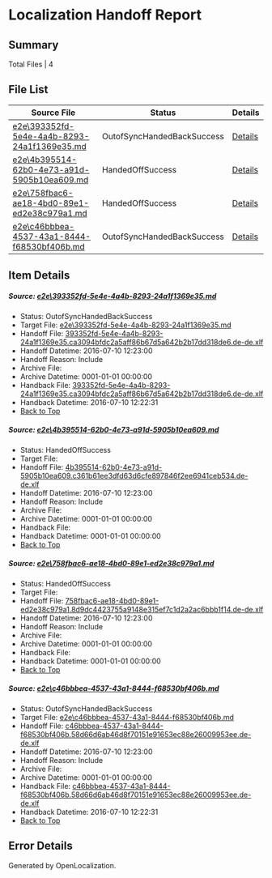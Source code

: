 # <a name='report-top'></a> Localization Handoff Report

## Summary
 Total Files | 4

## File List
 Source File | Status | Details 
 ----------- | ------ | ------- 
 [e2e\393352fd-5e4e-4a4b-8293-24a1f1369e35.md](https://github.com/OpenLocalizationTestOrg/oltest/blob/aa6e8cfdbbb3f5605ef71c8e1655d75cfdf963f6/e2e/393352fd-5e4e-4a4b-8293-24a1f1369e35.md) | OutofSyncHandedBackSuccess | [Details](#6eaa377f7c8690d00cd2ec527bcb0d4857e48d692)
 [e2e\4b395514-62b0-4e73-a91d-5905b10ea609.md](https://github.com/OpenLocalizationTestOrg/oltest/blob/7cd893088e6f188d4f05a0cc87d9954a3bc75190/e2e/4b395514-62b0-4e73-a91d-5905b10ea609.md) | HandedOffSuccess | [Details](#46e770f6cd669ced9ce7718ace76f7e664ba8bee3)
 [e2e\758fbac6-ae18-4bd0-89e1-ed2e38c979a1.md](https://github.com/OpenLocalizationTestOrg/oltest/blob/06fdd3be0883ed1ef9d33b6551522eb036eeb96a/e2e/758fbac6-ae18-4bd0-89e1-ed2e38c979a1.md) | HandedOffSuccess | [Details](#65318f02ad548fb9d3c9f6c945c110e20c1ec7924)
 [e2e\c46bbbea-4537-43a1-8444-f68530bf406b.md](https://github.com/OpenLocalizationTestOrg/oltest/blob/42befc167e975e115a227ff5dfc82c7dad03a8c2/e2e/c46bbbea-4537-43a1-8444-f68530bf406b.md) | OutofSyncHandedBackSuccess | [Details](#da20fa2524bf2d690389a9c2a1f9380a38d482437)

## Item Details
##### <a name='6eaa377f7c8690d00cd2ec527bcb0d4857e48d692'></a> Source: [e2e\393352fd-5e4e-4a4b-8293-24a1f1369e35.md](https://github.com/OpenLocalizationTestOrg/oltest/blob/aa6e8cfdbbb3f5605ef71c8e1655d75cfdf963f6/e2e/393352fd-5e4e-4a4b-8293-24a1f1369e35.md)
* Status: OutofSyncHandedBackSuccess
* Target File: [e2e\393352fd-5e4e-4a4b-8293-24a1f1369e35.md](https://github.com/OpenLocalizationTestOrg/oltest-dede-fly/blob/d1b4d9db0c98185f938fad1dfea7dfff34158473/e2e/393352fd-5e4e-4a4b-8293-24a1f1369e35.md)
* Handoff File: [393352fd-5e4e-4a4b-8293-24a1f1369e35.ca3094bfdc2a5aff86b67d5a642b2b17dd318de6.de-de.xlf](https://github.com/OpenLocalizationTestOrg/olhandoff-e2e/blob/b040f1525a7d983b472ddc64df913bde4a31a64b/ol-handoff/OpenLocalizationTestOrg/oltest-dede-fly/ci/ht/393352fd-5e4e-4a4b-8293-24a1f1369e35.ca3094bfdc2a5aff86b67d5a642b2b17dd318de6.de-de.xlf)
* Handoff Datetime: 2016-07-10 12:23:00
* Handoff Reason: Include
* Archive File: 
* Archive Datetime: 0001-01-01 00:00:00
* Handback File: [393352fd-5e4e-4a4b-8293-24a1f1369e35.ca3094bfdc2a5aff86b67d5a642b2b17dd318de6.de-de.xlf](https://github.com/OpenLocalizationTestOrg/olhandback-e2e/blob/d9c6acef5883e6723d4bb27fa53ba877fc996b18/ol-handback/OpenLocalizationTestOrg/oltest-dede-fly/ci/mt/393352fd-5e4e-4a4b-8293-24a1f1369e35.ca3094bfdc2a5aff86b67d5a642b2b17dd318de6.de-de.xlf)
* Handback Datetime: 2016-07-10 12:22:31
* [Back to Top](#report-top)

##### <a name='46e770f6cd669ced9ce7718ace76f7e664ba8bee3'></a> Source: [e2e\4b395514-62b0-4e73-a91d-5905b10ea609.md](https://github.com/OpenLocalizationTestOrg/oltest/blob/7cd893088e6f188d4f05a0cc87d9954a3bc75190/e2e/4b395514-62b0-4e73-a91d-5905b10ea609.md)
* Status: HandedOffSuccess
* Target File: 
* Handoff File: [4b395514-62b0-4e73-a91d-5905b10ea609.c361b61ee3dfd63d6cfe897846f2ee6941ceb534.de-de.xlf](https://github.com/OpenLocalizationTestOrg/olhandoff-e2e/blob/b040f1525a7d983b472ddc64df913bde4a31a64b/ol-handoff/OpenLocalizationTestOrg/oltest-dede-fly/ci/ht/4b395514-62b0-4e73-a91d-5905b10ea609.c361b61ee3dfd63d6cfe897846f2ee6941ceb534.de-de.xlf)
* Handoff Datetime: 2016-07-10 12:23:00
* Handoff Reason: Include
* Archive File: 
* Archive Datetime: 0001-01-01 00:00:00
* Handback File: 
* Handback Datetime: 0001-01-01 00:00:00
* [Back to Top](#report-top)

##### <a name='65318f02ad548fb9d3c9f6c945c110e20c1ec7924'></a> Source: [e2e\758fbac6-ae18-4bd0-89e1-ed2e38c979a1.md](https://github.com/OpenLocalizationTestOrg/oltest/blob/06fdd3be0883ed1ef9d33b6551522eb036eeb96a/e2e/758fbac6-ae18-4bd0-89e1-ed2e38c979a1.md)
* Status: HandedOffSuccess
* Target File: 
* Handoff File: [758fbac6-ae18-4bd0-89e1-ed2e38c979a1.8d9dc4423755a9148e315ef7c1d2a2ac6bbb1f14.de-de.xlf](https://github.com/OpenLocalizationTestOrg/olhandoff-e2e/blob/b040f1525a7d983b472ddc64df913bde4a31a64b/ol-handoff/OpenLocalizationTestOrg/oltest-dede-fly/ci/ht/758fbac6-ae18-4bd0-89e1-ed2e38c979a1.8d9dc4423755a9148e315ef7c1d2a2ac6bbb1f14.de-de.xlf)
* Handoff Datetime: 2016-07-10 12:23:00
* Handoff Reason: Include
* Archive File: 
* Archive Datetime: 0001-01-01 00:00:00
* Handback File: 
* Handback Datetime: 0001-01-01 00:00:00
* [Back to Top](#report-top)

##### <a name='da20fa2524bf2d690389a9c2a1f9380a38d482437'></a> Source: [e2e\c46bbbea-4537-43a1-8444-f68530bf406b.md](https://github.com/OpenLocalizationTestOrg/oltest/blob/42befc167e975e115a227ff5dfc82c7dad03a8c2/e2e/c46bbbea-4537-43a1-8444-f68530bf406b.md)
* Status: OutofSyncHandedBackSuccess
* Target File: [e2e\c46bbbea-4537-43a1-8444-f68530bf406b.md](https://github.com/OpenLocalizationTestOrg/oltest-dede-fly/blob/d1b4d9db0c98185f938fad1dfea7dfff34158473/e2e/c46bbbea-4537-43a1-8444-f68530bf406b.md)
* Handoff File: [c46bbbea-4537-43a1-8444-f68530bf406b.58d66d6ab46d8f70151e91653ec88e26009953ee.de-de.xlf](https://github.com/OpenLocalizationTestOrg/olhandoff-e2e/blob/b040f1525a7d983b472ddc64df913bde4a31a64b/ol-handoff/OpenLocalizationTestOrg/oltest-dede-fly/ci/ht/c46bbbea-4537-43a1-8444-f68530bf406b.58d66d6ab46d8f70151e91653ec88e26009953ee.de-de.xlf)
* Handoff Datetime: 2016-07-10 12:23:00
* Handoff Reason: Include
* Archive File: 
* Archive Datetime: 0001-01-01 00:00:00
* Handback File: [c46bbbea-4537-43a1-8444-f68530bf406b.58d66d6ab46d8f70151e91653ec88e26009953ee.de-de.xlf](https://github.com/OpenLocalizationTestOrg/olhandback-e2e/blob/d9c6acef5883e6723d4bb27fa53ba877fc996b18/ol-handback/OpenLocalizationTestOrg/oltest-dede-fly/ci/mt/c46bbbea-4537-43a1-8444-f68530bf406b.58d66d6ab46d8f70151e91653ec88e26009953ee.de-de.xlf)
* Handback Datetime: 2016-07-10 12:22:31
* [Back to Top](#report-top)


## Error Details

Generated by OpenLocalization.
